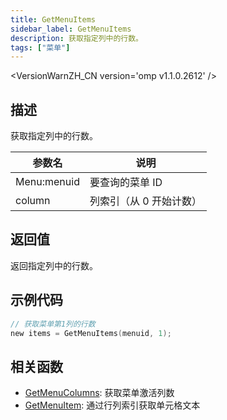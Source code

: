 ```yaml
---
title: GetMenuItems
sidebar_label: GetMenuItems
description: 获取指定列中的行数。
tags: ["菜单"]
---
```


<VersionWarnZH_CN version='omp v1.1.0.2612' />

## 描述

获取指定列中的行数。

| 参数名      | 说明                    |
| ----------- | ----------------------- |
| Menu:menuid | 要查询的菜单 ID         |
| column      | 列索引（从 0 开始计数） |

## 返回值

返回指定列中的行数。

## 示例代码

```c
// 获取菜单第1列的行数
new items = GetMenuItems(menuid, 1);
```

## 相关函数

- [GetMenuColumns](GetMenuColumns): 获取菜单激活列数
- [GetMenuItem](GetMenuItem): 通过行列索引获取单元格文本
